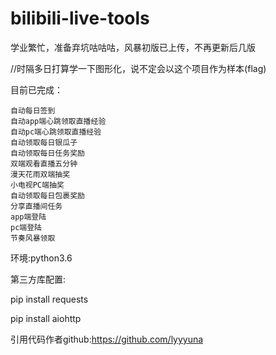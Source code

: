 # bilibili-live-tools

学业繁忙，准备弃坑咕咕咕，风暴初版已上传，不再更新后几版

//时隔多日打算学一下图形化，说不定会以这个项目作为样本(flag)

目前已完成：

    自动每日签到
    自动app端心跳领取直播经验
    自动pc端心跳领取直播经验
    自动领取每日银瓜子
    自动领取每日任务奖励
    双端观看直播五分钟
    漫天花雨双端抽奖
    小电视PC端抽奖
    自动领取每日包裹奖励
    分享直播间任务
    app端登陆
    pc端登陆
    节奏风暴领取


环境:python3.6

第三方库配置:

pip install requests

pip install aiohttp


引用代码作者github:https://github.com/lyyyuna






